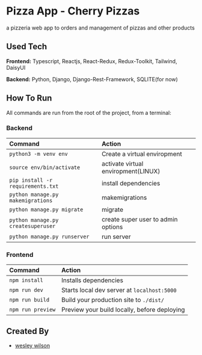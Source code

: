# Pizza App - Cherry Pizzas

a pizzeria web app to orders and management of pizzas and other products

## Used Tech

**Frontend:** Typescript, Reactjs, React-Redux, Redux-Toolkit, Tailwind, DaisyUI

**Backend:** Python, Django, Django-Rest-Framework, SQLITE(for now)

## How To Run

All commands are run from the root of the project, from a terminal:

### Backend

| Command                            | Action                              |
| :--------------------------------- | :---------------------------------- |
| `python3 -m venv env`              | Create a virtual enviropment        |
| `source env/bin/activate`          | activate virtual enviropment(LINUX) |
| `pip install -r requirements.txt`  | install dependencies                |
| `python manage.py makemigrations`  | makemigrations                      |
| `python manage.py migrate`         | migrate                             |
| `python manage.py createsuperuser` | create super user to admin options  |
| `python manage.py runserver`       | run server                          |

### Frontend

| Command           | Action                                       |
| :---------------- | :------------------------------------------- |
| `npm install`     | Installs dependencies                        |
| `npm run dev`     | Starts local dev server at `localhost:5000`  |
| `npm run build`   | Build your production site to `./dist/`      |
| `npm run preview` | Preview your build locally, before deploying |

## Created By

- [wesley wilson](https://github.com/wesleywil)
